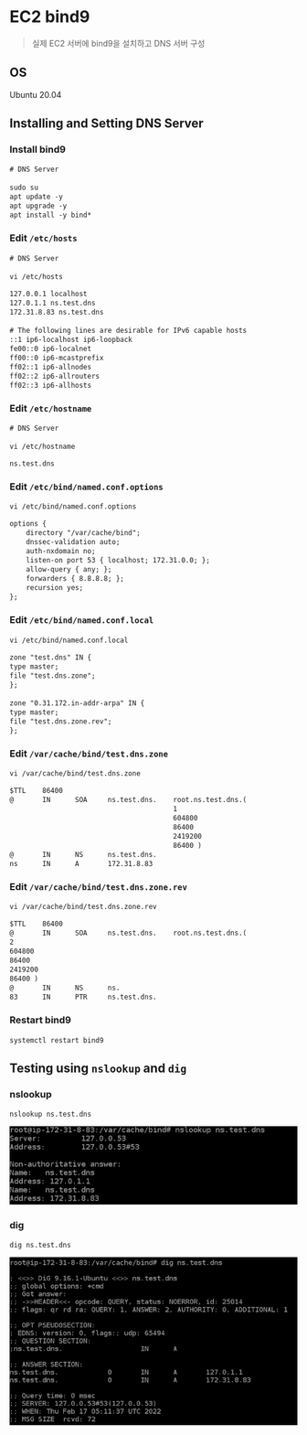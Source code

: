 # EC2 bind9

> 실제 EC2 서버에 bind9을 설치하고 DNS 서버 구성

## OS

Ubuntu 20.04

## Installing and Setting DNS Server

### Install bind9

```shell
# DNS Server

sudo su
apt update -y
apt upgrade -y
apt install -y bind*
```

### Edit `/etc/hosts`

```shell
# DNS Server

vi /etc/hosts
```

```editorconfig
127.0.0.1 localhost
127.0.1.1 ns.test.dns
172.31.8.83 ns.test.dns

# The following lines are desirable for IPv6 capable hosts
::1 ip6-localhost ip6-loopback
fe00::0 ip6-localnet
ff00::0 ip6-mcastprefix
ff02::1 ip6-allnodes
ff02::2 ip6-allrouters
ff02::3 ip6-allhosts
```

### Edit `/etc/hostname`

```shell
# DNS Server

vi /etc/hostname
```

```editorconfig
ns.test.dns
```

### Edit `/etc/bind/named.conf.options`

```shell
vi /etc/bind/named.conf.options
```

```editorconfig
options {
	directory "/var/cache/bind";
	dnssec-validation auto;
	auth-nxdomain no;
    listen-on port 53 { localhost; 172.31.0.0; };
    allow-query { any; };
    forwarders { 8.8.8.8; };
    recursion yes;
};
```

### Edit `/etc/bind/named.conf.local`

```shell
vi /etc/bind/named.conf.local
```

```editorconfig
zone "test.dns" IN {
type master;
file "test.dns.zone";
};

zone "0.31.172.in-addr-arpa" IN {
type master;
file "test.dns.zone.rev";
};
```

### Edit `/var/cache/bind/test.dns.zone`

```shell
vi /var/cache/bind/test.dns.zone
```

```editorconfig
$TTL    86400
@       IN      SOA     ns.test.dns.    root.ns.test.dns.(
                                        1
                                        604800
                                        86400
                                        2419200
                                        86400 )
@       IN      NS      ns.test.dns.
ns      IN      A       172.31.8.83
```

### Edit `/var/cache/bind/test.dns.zone.rev`

```shell
vi /var/cache/bind/test.dns.zone.rev
```

```editorconfig
$TTL    86400
@       IN      SOA     ns.test.dns.    root.ns.test.dns.(
2
604800
86400
2419200
86400 )
@       IN      NS      ns.
83      IN      PTR     ns.test.dns.
```

### Restart bind9

```shell
systemctl restart bind9
```

## Testing using `nslookup` and `dig`

### nslookup

```shell
nslookup ns.test.dns
```

![nslookup](img/ec2-bind9-1.png)

### dig

```shell
dig ns.test.dns
```

![dig](img/ec2-bind9-2.png)
